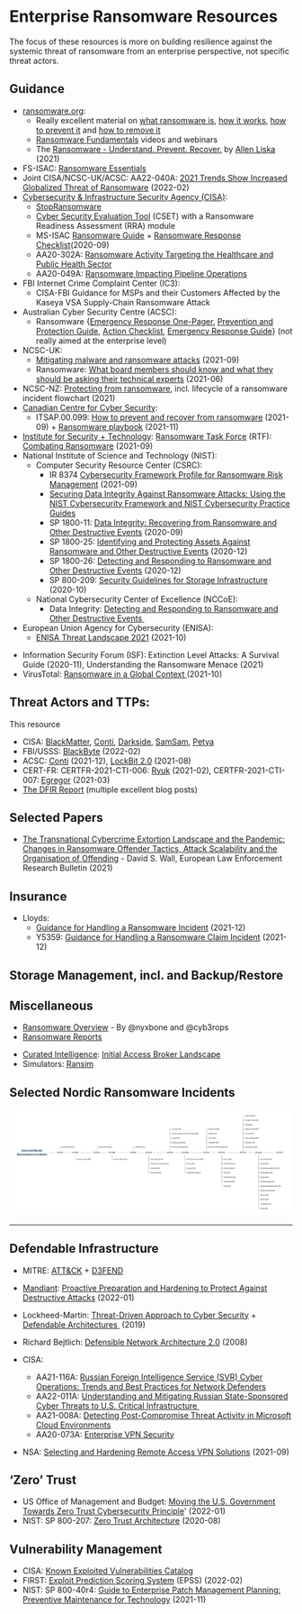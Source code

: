 # Enterprise Ransomware Resources
The focus of these resources is more on building resilience against the systemic threat of ransomware from an enterprise perspective, not specific threat actors.

## Guidance
* [ransomware.org](https://ransomware.org/):
	* Really excellent material on [what ransomware is](https://ransomware.org/what-is-ransomware/), [how it works](https://ransomware.org/how-does-ransomware-work/), [how to prevent it](https://ransomware.org/how-to-prevent-ransomware/) and [how to remove it](https://ransomware.org/how-to-remove-ransomware/)
	* [Ransomware Fundamentals](https://ransomware.org/videos/) videos and webinars
	* The [Ransomware - Understand. Prevent. Recover.](https://ransomware.org/book/) by [Allen Liska](https://twitter.com/uuallan/) (2021)
* FS-ISAC: [Ransomware Essentials](https://www.fsisac.com/ransomware-essentials)
* Joint CISA/NCSC-UK/ACSC: AA22-040A: [2021 Trends Show Increased Globalized Threat of Ransomware](https://www.cisa.gov/uscert/ncas/alerts/aa22-040a) (2022-02)
* [Cybersecurity & Infrastructure Security Agency (CISA)](https://www.cisa.gov/):
	* [StopRansomware](https://www.cisa.gov/stopransomware)
	* [Cyber Security Evaluation Tool](https://www.cisa.gov/stopransomware/cyber-security-evaluation-tool-csetr) (CSET) with a Ransomware Readiness Assessment (RRA) module
	* MS-ISAC [Ransomware Guide](https://www.cisa.gov/sites/default/files/publications/CISA_MS-ISAC_Ransomware%20Guide_S508C.pdf) + [Ransomware Response Checklist](https://www.cisa.gov/stopransomware/ive-been-hit-ransomware)(2020-09)
	* AA20-302A: [Ransomware Activity Targeting the Healthcare and Public Health Sector](https://www.cisa.gov/uscert/ncas/alerts/aa20-302a)
	* AA20-049A: [Ransomware Impacting Pipeline Operations](https://www.cisa.gov/uscert/ncas/alerts/aa20-049a)
* FBI Internet Crime Complaint Center (IC3):
	* CISA-FBI Guidance for MSPs and their Customers Affected by the Kaseya VSA Supply-Chain Ransomware Attack
* Australian Cyber Security Centre (ACSC):
	* Ransomware {[Emergency Response One-Pager](https://www.cyber.gov.au/sites/default/files/2021-10/ACSC-ransomware-emergency-response-one-page-guide.pdf), [Prevention and Protection Guide](https://www.cyber.gov.au/sites/default/files/2021-07/11515_ACSC_Prevention-And-Protection-Guide_Accessible_08.12.20.pdf), [Action Checklist](https://www.cyber.gov.au/sites/default/files/2021-09/11936_ACSC_Ransomware_Action_Checklist_v1.pdf), [Emergency Response Guide](https://www.cyber.gov.au/sites/default/files/2021-07/11515_ACSC_Emergency-Response-Guide_Accessible_08.12.20.pdf)} (not really aimed at the enterprise level)
* NCSC-UK:
	* [Mitigating malware and ransomware attacks](https://www.ncsc.gov.uk/guidance/mitigating-malware-and-ransomware-attacks) (2021-09)
	* Ransomware: [What board members should know and what they should be asking their technical experts](https://www.ncsc.gov.uk/blog-post/what-board-members-should-know-about-ransomware) (2021-06)
* NCSC-NZ: [Protecting from ransomware](https://www.cert.govt.nz/business/guides/protecting-from-ransomware/), incl. lifecycle of a ransomware incident flowchart (2021) 
* [Canadian Centre for Cyber Security](https://cyber.gc.ca/en/):
	* ITSAP.00.099: [How to prevent and recover from ransomware](https://cyber.gc.ca/en/guidance/ransomware-how-prevent-and-recover-itsap00099) (2021-09) + [Ransomware playbook](https://cyber.gc.ca/en/guidance/ransomware-playbook-itsm00099) (2021-11)
* [Institute for Security + Technology](https://securityandtechnology.org/): [Ransomware Task Force](https://securityandtechnology.org/ransomwaretaskforce/) (RTF): [Combating Ransomware](https://securityandtechnology.org/ransomwaretaskforce/report/) (2021-09)
* National Institute of Science and Technology (NIST):
	* Computer Security Resource Center (CSRC):
		- IR 8374 [Cybersecurity Framework Profile for Ransomware Risk Management](https://csrc.nist.gov/publications/detail/nistir/8374/draft) (2021-09)
		- [Securing Data Integrity Against Ransomware Attacks: Using the NIST Cybersecurity Framework and NIST Cybersecurity Practice Guides](https://csrc.nist.gov/publications/detail/white-paper/2020/10/01/securing-data-integrity-against-ransomware-attacks/draft)
		- SP 1800-11: [Data Integrity: Recovering from Ransomware and Other Destructive Events](https://csrc.nist.gov/publications/detail/sp/1800-11/final) (2020-09)
		- SP 1800-25: [Identifying and Protecting Assets Against Ransomware and Other Destructive Events](https://csrc.nist.gov/publications/detail/sp/1800-25/final) (2020-12)
		- SP 1800-26: [Detecting and Responding to Ransomware and Other Destructive Events](https://csrc.nist.gov/publications/detail/sp/1800-26/final) (2020-12)
		- SP 800-209: [Security Guidelines for Storage Infrastructure](https://csrc.nist.gov/publications/detail/sp/800-209/final) (2020-10)
	* National Cybersecurity Center of Excellence (NCCoE):
		- Data Integrity: [Detecting and Responding to Ransomware and Other Destructive Events ](https://www.nccoe.nist.gov/data-integrity-detecting-and-responding-ransomware-and-other-destructive-events)
* European Union Agency for Cybersecurity (ENISA):
	- [ENISA Threat Landscape 2021](https://www.enisa.europa.eu/publications/enisa-threat-landscape-2021) (2021-10)
- Information Security Forum (ISF): Extinction Level Attacks: A Survival Guide (2020-11), Understanding the Ransomware Menace (2021)
- VirusTotal: [Ransomware in a Global Context ](https://www.virustotal.com/go/ransomware-in-a-global-context-2021)(2021-10) 

## Threat Actors and TTPs:
This resource 
* CISA: [BlackMatter](https://www.cisa.gov/uscert/ncas/alerts/aa21-291a), [Conti](https://www.cisa.gov/uscert/ncas/alerts/aa21-265a), [Darkside](https://www.cisa.gov/uscert/ncas/alerts/aa21-131a), [SamSam](https://www.cisa.gov/uscert/ncas/alerts/AA18-337A), [Petya](https://www.cisa.gov/uscert/ncas/alerts/TA17-181A)
* FBI/USSS: [BlackByte](https://www.ic3.gov/Media/News/2022/220211.pdf) (2022-02)
* ACSC: [Conti](https://www.cyber.gov.au/sites/default/files/2021-12/ACSC%20Ransomware%20Profile%20Conti%20-%2010%20December_0.pdf) (2021-12), [LockBit 2.0](https://www.cyber.gov.au/acsc/view-all-content/advisories/2021-006-acsc-ransomware-profile-lockbit-20) (2021-08)
* CERT-FR: CERTFR-2021-CTI-006: [Ryuk](https://www.cert.ssi.gouv.fr/cti/CERTFR-2021-CTI-006/) (2021-02), CERTFR-2021-CTI-007: [Egregor](https://www.cert.ssi.gouv.fr/cti/CERTFR-2021-CTI-007/) (2021-03)
* [The DFIR Report](https://thedfirreport.com/) (multiple excellent blog posts)

## Selected Papers
* [The Transnational Cybercrime Extortion Landscape and the Pandemic: Changes in Ransomware Offender Tactics, Attack Scalability and the Organisation of Offending](https://papers.ssrn.com/sol3/papers.cfm?abstract_id=3908159) - David S. Wall, European Law Enforcement Research Bulletin (2021)

## Insurance
* Lloyds:
	- [Guidance for Handling a Ransomware Incident](https://www.lmalloyds.com/LMA/News/Blog/guidance_101221.aspx) (2021-12)
	- Y5359: [Guidance for Handling a Ransomware Claim Incident](https://assets.lloyds.com/media/152f8157-8c79-42b1-8a41-792b3dbc88dd/Y5359-Guidance-for-handling-a-ransomware-claim-incident.pdf) (2021-12)

## Storage Management, incl. and Backup/Restore

## Miscellaneous
  - [Ransomware Overview](https://docs.google.com/spreadsheets/d/1TWS238xacAto-fLKh1n5uTsdijWdCEsGIM0Y0Hvmc5g/pubhtml) - By @nyxbone and @cyb3rops
 - [Ransomware Reports](https://github.com/d4rk-d4nph3/Ransomware-Reports)
* [Curated Intelligence](https://www.curatedintel.org/): [Initial Access Broker Landscape](https://github.com/curated-intel/Initial-Access-Broker-Landscape)
* Simulators: [Ransim](https://id-ransomware.malwarehunterteam.com/)

## Selected Nordic Ransomware Incidents
![Selected Nordic Ransomware Incidents](https://github.com/oddbjorn/ransomware/blob/main/Selected%20Nordic%20Ransomware%20Incidents.png)

---- 

## Defendable Infrastructure
* MITRE: [ATT&CK](https://attack.mitre.org/) + [D3FEND](https://d3fend.mitre.org/) 
* [Mandiant](https://www.mandiant.com/): [Proactive Preparation and Hardening to Protect Against Destructive Attacks](https://www.mandiant.com/resources/protect-against-destructive-attacks) (2022-01)
* Lockheed-Martin: [Threat-Driven Approach to Cyber Security](https://www.lockheedmartin.com/content/dam/lockheed-martin/rms/documents/cyber/LM-White-Paper-Threat-Driven-Approach.pdf) + [Defendable Architectures ](https://www.lockheedmartin.com/content/dam/lockheed-martin/rms/documents/cyber/LM-White-Paper-Defendable-Architectures.pdf) (2019)
* Richard Bejtlich: [Defensible Network Architecture 2.0](https://taosecurity.blogspot.com/2008/01/defensible-network-architecture-20.html) (2008)
* CISA:
	* AA21-116A:  [Russian Foreign Intelligence Service (SVR) Cyber Operations: Trends and Best Practices for Network Defenders](https://www.cisa.gov/uscert/ncas/alerts/aa21-116a)
	* AA22-011A: [Understanding and Mitigating Russian State-Sponsored Cyber Threats to U.S. Critical Infrastructure ](https://www.cisa.gov/uscert/ncas/alerts/aa22-011a)
	* AA21-008A: [Detecting Post-Compromise Threat Activity in Microsoft Cloud Environments](https://www.cisa.gov/uscert/ncas/alerts/aa21-008a) 
	* AA20-073A: [Enterprise VPN Security](https://www.cisa.gov/uscert/ncas/alerts/aa20-073a)

* NSA: [Selecting and Hardening Remote Access VPN Solutions](https://media.defense.gov/2021/Sep/28/2002863184/-1/-1/0/CSI_SELECTING-HARDENING-REMOTE-ACCESS-VPNS-20210928.PDF) (2021-09)

## ‘Zero’ Trust
* US Office of Management and Budget: [Moving the U.S. Government Towards Zero Trust Cybersecurity Principle](https://www.whitehouse.gov/wp-content/uploads/2022/01/M-22-09.pdf)' (2022-01)
* NIST: SP 800-207: [Zero Trust Architecture](https://www.nist.gov/publications/zero-trust-architecture) (2020-08)

## Vulnerability Management 
* CISA: [Known Exploited Vulnerabilities Catalog](https://www.cisa.gov/known-exploited-vulnerabilities-catalog)
* FIRST: [Exploit Prediction Scoring System](https://www.first.org/epss/) (EPSS) (2022-02)
 * NIST: SP 800-40r4: [Guide to Enterprise Patch Management Planning: Preventive Maintenance for Technology](https://csrc.nist.gov/publications/detail/sp/800-40/rev-4/draft) (2021-11)

